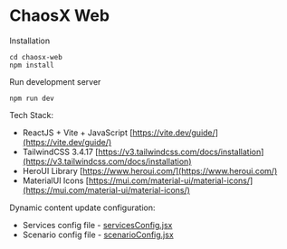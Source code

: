 # ChaosX Web

Installation
```
cd chaosx-web
npm install
```
Run development server
```
npm run dev
```


Tech Stack:
- ReactJS + Vite + JavaScript [https://vite.dev/guide/](https://vite.dev/guide/)
- TailwindCSS 3.4.17 [https://v3.tailwindcss.com/docs/installation](https://v3.tailwindcss.com/docs/installation)
- HeroUI Library [https://www.heroui.com/](https://www.heroui.com/)
- MaterialUI Icons [https://mui.com/material-ui/material-icons/](https://mui.com/material-ui/material-icons/)

Dynamic content update configuration:
- Services config file - [servicesConfig.jsx](https://github.com/vishnu1002/chaosx-web/blob/main/src/components/dashboard/2-service-selection/servicesConfig.jsx)
- Scenario config file - [scenarioConfig.jsx](https://github.com/vishnu1002/chaosx-web/blob/main/src/components/dashboard/3-scenario-selection/scenarioConfig.jsx)
